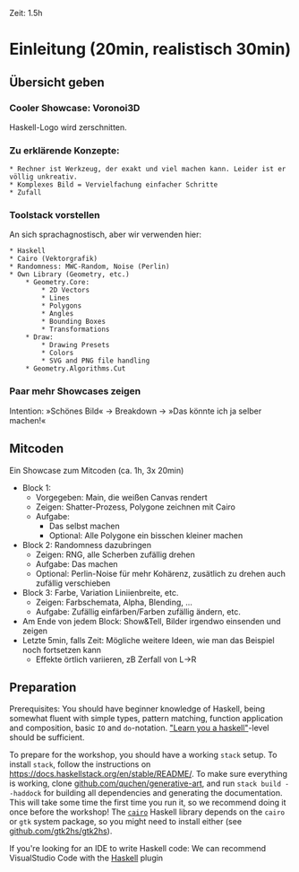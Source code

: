 Zeit: 1.5h

Einleitung (20min, realistisch 30min)
=====================================



Übersicht geben
---------------



### Cooler Showcase: Voronoi3D

Haskell-Logo wird zerschnitten.



### Zu erklärende Konzepte:

    * Rechner ist Werkzeug, der exakt und viel machen kann. Leider ist er völlig unkreativ.
    * Komplexes Bild = Vervielfachung einfacher Schritte
    * Zufall



### Toolstack vorstellen

An sich sprachagnostisch, aber wir verwenden hier:

    * Haskell
    * Cairo (Vektorgrafik)
    * Randomness: MWC-Random, Noise (Perlin)
    * Own Library (Geometry, etc.)
        * Geometry.Core: 
            * 2D Vectors
            * Lines
            * Polygons
            * Angles
            * Bounding Boxes
            * Transformations
        * Draw:
            * Drawing Presets
            * Colors
            * SVG and PNG file handling
        * Geometry.Algorithms.Cut



### Paar mehr Showcases zeigen

Intention: »Schönes Bild« -> Breakdown -> »Das könnte ich ja selber machen!«



Mitcoden
--------



Ein Showcase zum Mitcoden (ca. 1h, 3x 20min)
* Block 1:
    * Vorgegeben: Main, die weißen Canvas rendert
    * Zeigen: Shatter-Prozess, Polygone zeichnen mit Cairo
    * Aufgabe:
        * Das selbst machen
        * Optional: Alle Polygone ein bisschen kleiner machen
* Block 2: Randomness dazubringen
    * Zeigen: RNG, alle Scherben zufällig drehen
    * Aufgabe: Das machen
    * Optional: Perlin-Noise für mehr Kohärenz, zusätlich zu drehen auch zufällig verschieben
* Block 3: Farbe, Variation Liniienbreite, etc.
    * Zeigen: Farbschemata, Alpha, Blending, …
    * Aufgabe: Zufällig einfärben/Farben zufällig ändern, etc.
* Am Ende von jedem Block: Show&Tell, Bilder irgendwo einsenden und zeigen
* Letzte 5min, falls Zeit: Mögliche weitere Ideen, wie man das Beispiel noch fortsetzen kann
    * Effekte örtlich variieren, zB Zerfall von L->R



Preparation
--------------------------------------------------------------------------------

Prerequisites: You should have beginner knowledge of Haskell, being somewhat fluent with simple types, pattern matching, function application and composition, basic `IO` and `do`-notation. ["Learn you a haskell"](http://learnyouahaskell.com/)-level should be sufficient.

To prepare for the workshop, you should have a working `stack` setup. To install `stack`, follow the instructions on https://docs.haskellstack.org/en/stable/README/. To make sure everything is working, clone [github.com/quchen/generative-art](https://github.com/quchen/generative-art), and run `stack build --haddock` for building all dependencies and generating the documentation. This will take some time the first time you run it, so we recommend doing it once before the workshop! The [`cairo`](https://hackage.haskell.org/package/cairo) Haskell library depends on the `cairo` or `gtk` system package, so you might need to install either (see [github.com/gtk2hs/gtk2hs](https://github.com/gtk2hs/gtk2hs)).

If you're looking for an IDE to write Haskell code: We can recommend VisualStudio Code with the [Haskell](https://marketplace.visualstudio.com/items?itemName=haskell.haskell) plugin

